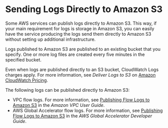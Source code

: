 # Sending Logs Directly to Amazon S3<a name="Sending-Logs-Directly-To-S3"></a>

Some AWS services can publish logs directly to Amazon S3\. This way, if your main requirement for logs is storage in Amazon S3, you can easily have the service producing the logs send them directly to Amazon S3 without setting up additional infrastructure\.

Logs published to Amazon S3 are published to an existing bucket that you specify\. One or more log files are created every five minutes in the specified bucket\.

Even when logs are published directly to an S3 bucket, CloudWatch Logs charges apply\. For more information, see *Deliver Logs to S3* on [Amazon CloudWatch Pricing](https://aws.amazon.com/cloudwatch/pricing/)\.

The following logs can be published directly to Amazon S3:
+ VPC flow logs\. For more information, see [Publishing Flow Logs to Amazon S3](https://docs.aws.amazon.com/vpc/latest/userguide/flow-logs-s3.html) in the *Amazon VPC User Guide*\.
+ AWS Global Accelerator flow logs\. For more information, see [ Publishing Flow Logs to Amazon S3](https://docs.aws.amazon.com/global-accelerator/latest/dg/monitoring-global-accelerator.flow-logs.html#monitoring-global-accelerator.flow-logs-publishing-S3) in the *AWS Global Accelerator Developer Guide*\.